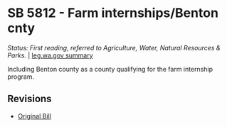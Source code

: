 # SB 5812 - Farm internships/Benton cnty
*Status: First reading, referred to Agriculture, Water, Natural Resources & Parks.* | [leg.wa.gov summary](https://app.leg.wa.gov/billsummary?BillNumber=5812&Year=2021)

Including Benton county as a county qualifying for the farm internship program.

## Revisions
* [Original Bill](1/)
